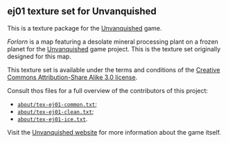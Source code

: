 ej01 texture set for Unvanquished
---------------------------------

This is a texture package for the [Unvanquished](https://www.unvanquished.net) game.

_Forlorn_ is a map featuring a desolate mineral processing plant on a frozen planet for the [Unvanquished](https://unvanquished.net) game project. This is the texture set originally designed for this map.

This texture set is available under the terms and conditions of the [Creative Commons Attribution-Share Alike 3.0 license](https://creativecommons.org/licenses/by-sa/3.0).

Consult thos files for a full overview of the contributors of this project:

- [`about/tex-ej01-common.txt`](about/tex-ej01-common.txt);
- [`about/tex-ej01-clean.txt`](about/tex-ej01-clean.txt);
- [`about/tex-ej01-ice.txt`](about/tex-ej01-ice.txt).

Visit the [Unvanquished website](https://unvanquished.net/) for more information about the game itself.
